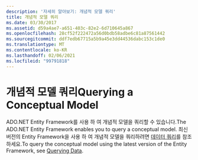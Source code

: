 ```yaml
---
description: '자세히 알아보기: 개념적 모델 쿼리'
title: 개념적 모델 쿼리
ms.date: 03/30/2017
ms.assetid: d59a4ae7-a651-403c-82e2-6d710645a867
ms.openlocfilehash: 28cf52f222472a56d0bdb58adbe6c81a87561442
ms.sourcegitcommit: ddf7edb67715a5b9a45e3dd44536dabc153c1de0
ms.translationtype: MT
ms.contentlocale: ko-KR
ms.lasthandoff: 02/06/2021
ms.locfileid: "99791818"
---
```

# <a name="querying-a-conceptual-model"></a><span data-ttu-id="a3f26-103">개념적 모델 쿼리</span><span class="sxs-lookup"><span data-stu-id="a3f26-103">Querying a Conceptual Model</span></span>

<span data-ttu-id="a3f26-104">ADO.NET Entity Framework를 사용 하 여 개념적 모델을 쿼리할 수 있습니다.</span><span class="sxs-lookup"><span data-stu-id="a3f26-104">The ADO.NET Entity Framework enables you to query a conceptual model.</span></span> <span data-ttu-id="a3f26-105">최신 버전의 Entity Framework을 사용 하 여 개념적 모델을 쿼리하려면 [데이터 쿼리](/ef/ef6/querying/index)를 참조 하세요.</span><span class="sxs-lookup"><span data-stu-id="a3f26-105">To query the conceptual model using the latest version of the Entity Framework, see [Querying Data](/ef/ef6/querying/index).</span></span>
